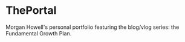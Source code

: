 # ThePortal
Morgan Howell's personal portfolio featuring the blog/vlog series: the Fundamental Growth Plan.
